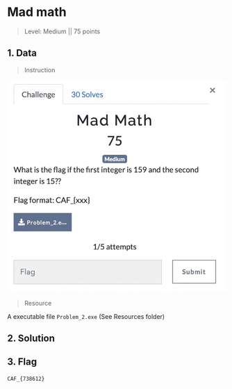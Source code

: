 # Mad math

> Level: Medium || 75 points

## 1. Data

> Instruction

![Instruction Challenge Mad math](challenge_Mad-math.png)

> Resource

A executable file `Problem_2.exe` (See Resources folder)


## 2. Solution




## 3. Flag

```text
CAF_{738612}
```